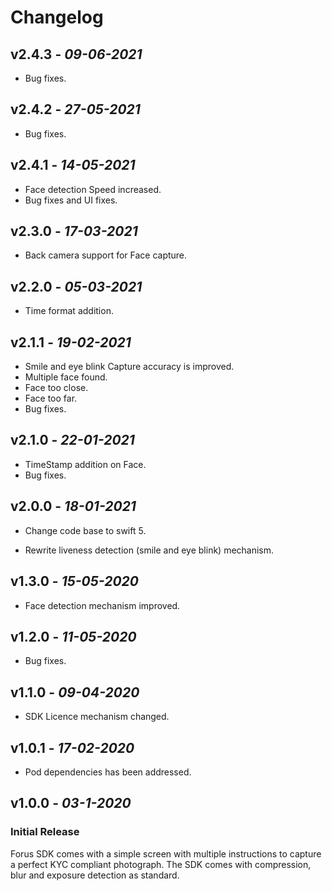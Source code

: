 
# Changelog
## **v2.4.3** - *09-06-2021*
 - Bug fixes.

## **v2.4.2** - *27-05-2021*
 - Bug fixes.

## **v2.4.1** - *14-05-2021*
 - Face detection Speed increased.
 - Bug fixes and UI fixes.

## **v2.3.0** - *17-03-2021*
 - Back camera support for Face capture.
 
## **v2.2.0** - *05-03-2021*
 - Time format addition.

## **v2.1.1** - *19-02-2021*

- Smile and eye blink Capture accuracy is improved.
- Multiple face found.
- Face too close.
- Face too far.
- Bug fixes.

## **v2.1.0** - *22-01-2021*

- TimeStamp addition on Face.
- Bug fixes.

## **v2.0.0** - *18-01-2021*

- Change code base to swift 5.

- Rewrite liveness detection (smile and eye blink) mechanism.

## **v1.3.0** - *15-05-2020*

- Face detection mechanism improved.

## **v1.2.0** - *11-05-2020*

- Bug fixes.

## **v1.1.0** - *09-04-2020*

- SDK Licence mechanism changed.

## **v1.0.1** - *17-02-2020*

- Pod dependencies has been addressed.

## **v1.0.0** - *03-1-2020*
### Initial Release
 
Forus SDK comes with a simple screen with multiple instructions to capture a perfect KYC compliant photograph. The SDK comes with compression, blur and exposure detection as standard.


